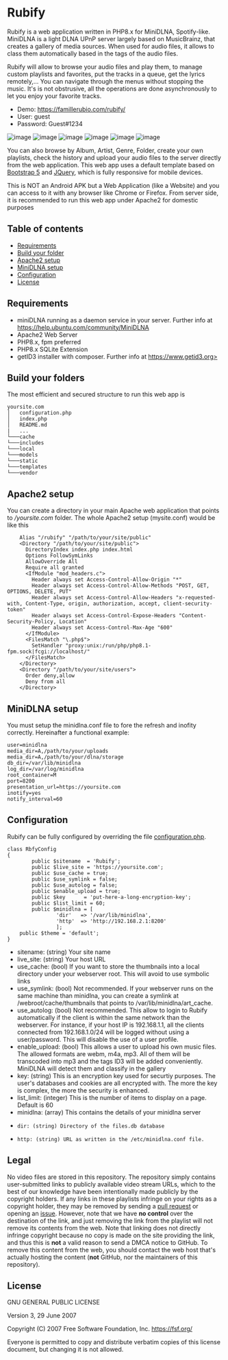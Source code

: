 # Rubify
Rubify is a web application written in PHP8.x for MiniDLNA, Spotify-like.
MiniDLNA is a light DLNA UPnP server largely based on MusicBrainz, that creates a gallery of media sources. When used for audio files, it allows to class them automatically based in the tags of the audio files.

Rubify will allow to browse your audio files and play them, to manage custom playlists and favorites, put the tracks in a queue, get the lyrics remotely,... 
You can navigate through the menus without stopping the music. It's is not obstrusive, all the operations are done asynchronously to let you enjoy your favorite tracks.

- Demo: https://famillerubio.com/rubify/
- User: guest
- Password: Guest#1234

![image](https://github.com/RubioApps/Rubify/assets/155658204/672b93ae-64b1-4124-b24d-cf2e66f58057)
![image](https://github.com/RubioApps/Rubify/assets/155658204/bb5d01e3-9787-447a-bbdb-b84f24a59949)
![image](https://github.com/RubioApps/Rubify/assets/155658204/0ce593a5-73de-48c1-93a0-47181a0d1cd6)
![image](https://github.com/RubioApps/Rubify/assets/155658204/19a9573f-d2bc-4d51-9a47-124e10ffbffc)
![image](https://github.com/RubioApps/Rubify/assets/155658204/fcd9d8e4-f4b9-4826-85e3-71f18f32fe53)
![image](https://github.com/RubioApps/Rubify/assets/155658204/671c8ba0-0504-4e37-837f-e82bd6de07fc)

You can also browse by Album, Artist, Genre, Folder, create your own playlists, check the history and upload your audio files to the server directly from the web application.
This web app uses a default template based on [Bootstrap 5](https://getbootstrap.com) and [JQuery](https://jquery.com/), which is fully responsive for mobile devices.

This is NOT an Android APK but a Web Application (like a Website) and you can access to it with any browser like Chrome or Firefox.
From server side, it is recommended to run this web app under Apache2 for domestic purposes

## Table of contents

- [Requirements](#requirements)
- [Build your folder](#build-your-folders)
- [Apache2 setup](#apache-setup)
- [MiniDLNA setup](#minidlna-setup)
- [Configuration](#configuration)
- [License](#license)

## Requirements

- miniDLNA running as a daemon service in your server. Further info at https://help.ubuntu.com/community/MiniDLNA
- Apache2 Web Server
- PHP8.x, fpm preferred
- PHP8.x SQLite Extension
- getID3 installer with composer. Further info at https://www.getid3.org>

## Build your folders

The most efficient and secured structure to run this web app is

```
yoursite.com 
│   configuration.php
│   index.php
│   README.md
|   ...
└───cache
└───includes
└───local
└───models
└───static
└───templates
└───vendor    
```

## Apache2 setup

You can create a directory in your main Apache web application that points to */yoursite.com* folder.
The whole Apache2 setup (mysite.conf) would be like this
```
    Alias "/rubify" "/path/to/your/site/public"
    <Directory "/path/to/your/site/public">  
      DirectoryIndex index.php index.html
      Options FollowSymLinks
      AllowOverride All
      Require all granted            
      <IfModule "mod_headers.c">        
        Header always set Access-Control-Allow-Origin "*"
        Header always set Access-Control-Allow-Methods "POST, GET, OPTIONS, DELETE, PUT"
        Header always set Access-Control-Allow-Headers "x-requested-with, Content-Type, origin, authorization, accept, client-security-token"
        Header always set Access-Control-Expose-Headers "Content-Security-Policy, Location"
        Header always set Access-Control-Max-Age "600"        
      </IfModule>        
      <FilesMatch "\.php$">
        SetHandler "proxy:unix:/run/php/php8.1-fpm.sock|fcgi://localhost/"
      </FilesMatch>        
    </Directory>
    <Directory "/path/to/your/site/users"> 
      Order deny,allow
      Deny from all
    </Directory>
```
## MiniDLNA setup
You must setup the minidlna.conf file to fore the refresh and inofity correctly. Hereinafter a functional example:
```
user=minidlna
media_dir=A,/path/to/your/uploads
media_dir=A,/path/to/your/dlna/storage
db_dir=/var/lib/minidlna
log_dir=/var/log/minidlna
root_container=M
port=8200
presentation_url=https://yoursite.com
inotify=yes
notify_interval=60
```

## Configuration

Rubify can be fully configured by overriding the file [configuration.php](https://github.com/RubioApps/Rubify/blob/main/configuration.php).

```
class RbfyConfig
{
        public $sitename  = 'Rubify';
        public $live_site = 'https://yoursite.com';     
        public $use_cache = true;
        public $use_symlink = false;        
        public $use_autolog = false;
        public $enable_upload = true;        
        public $key      = 'put-here-a-long-encryption-key';
	    public $list_limit = 60;
        public $minidlna = [
                'dir'   => '/var/lib/minidlna',
                'http'  => 'http://192.168.2.1:8200'
                ];
	public $theme = 'default';
}
```
- sitename: (string) Your site name
- live_site: (string) Your host URL
- use_cache: (bool) If you want to store the thumbnails into a local directory under your webserver root. This will avoid to use symbolic links
- use_symlink: (bool) Not recommended. If your webserver runs on the same machine than minidlna, you can create a symlink at /webroot/cache/thumbnails that points to /var/lib/minidlna/art_cache. 
- use_autolog: (bool) Not recommended. This allow to login to Rubify automatically if the client is within the same network than the webserver. For instance, if your host IP is 192.168.1.1, all the clients connected from 192.168.1.0/24 will be logged without using a user/password. This will disable the use of a user profile. 
- enable_upload: (bool) This allows a user to upload his own music files. The allowed formats are webm, m4a, mp3. All of them will be transcoded into mp3 and the tags ID3 will be added conveniently. MiniDLNA will detect them and classify in the gallery
- key: (string) This is an encryption key used for securtiy purposes. The user's databases and cookies are all encrypted with. The more the key is complex, the more the security is enhanced.
- list_limit: (integer) This is the number of items to display on a page. Default is 60
- minidlna: (array) This contains the details of your minidlna server
-     dir: (string) Directory of the files.db database
-     http: (string) URL as written in the /etc/minidlna.conf file.

## Legal

No video files are stored in this repository. The repository simply contains user-submitted links to publicly available video stream URLs, which to the best of our knowledge have been intentionally made publicly by the copyright holders. If any links in these playlists infringe on your rights as a copyright holder, they may be removed by sending a [pull request](https://github.com/RubioApps/Rubify/pulls) or opening an [issue](https://github.com//RubioApps/Rubify/issues/new?assignees=freearhey&labels=removal+request&template=--removal-request.yml&title=Remove%3A+). However, note that we have **no control** over the destination of the link, and just removing the link from the playlist will not remove its contents from the web. Note that linking does not directly infringe copyright because no copy is made on the site providing the link, and thus this is **not** a valid reason to send a DMCA notice to GitHub. To remove this content from the web, you should contact the web host that's actually hosting the content (**not** GitHub, nor the maintainers of this repository).

## License

GNU GENERAL PUBLIC LICENSE

Version 3, 29 June 2007

Copyright (C) 2007 Free Software Foundation, Inc.
<https://fsf.org/>

Everyone is permitted to copy and distribute verbatim copies of this
license document, but changing it is not allowed.
